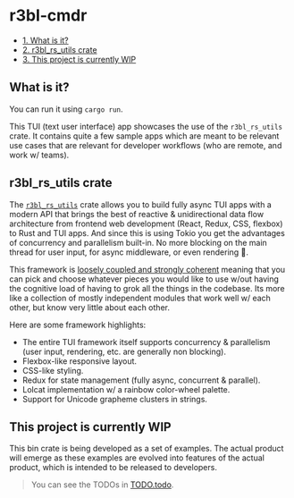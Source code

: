 # r3bl-cmdr
<a id="markdown-r3bl-cmdr" name="r3bl-cmdr"></a>


<!-- TOC -->

- [1. What is it?](#1-what-is-it)
- [2. r3bl_rs_utils crate](#2-r3bl_rs_utils-crate)
- [3. This project is currently WIP](#3-this-project-is-currently-wip)

<!-- /TOC -->

## What is it?
<a id="markdown-what-is-it%3F" name="what-is-it%3F"></a>


You can run it using `cargo run`.

This TUI (text user interface) app showcases the use of the `r3bl_rs_utils` crate. It contains quite
a few sample apps which are meant to be relevant use cases that are relevant for developer workflows
(who are remote, and work w/ teams).

## r3bl_rs_utils crate
<a id="markdown-r3bl_rs_utils-crate" name="r3bl_rs_utils-crate"></a>


The [`r3bl_rs_utils`](https://crates.io/crates/r3bl_rs_utils) crate allows you to build fully async
TUI apps with a modern API that brings the best of reactive & unidirectional data flow architecture
from frontend web development (React, Redux, CSS, flexbox) to Rust and TUI apps. And since this is
using Tokio you get the advantages of concurrency and parallelism built-in. No more blocking on the
main thread for user input, for async middleware, or even rendering 🎉.

This framework is
[loosely coupled and strongly coherent](https://developerlife.com/2015/11/05/loosely-coupled-strongly-coherent/)
meaning that you can pick and choose whatever pieces you would like to use w/out having the
cognitive load of having to grok all the things in the codebase. Its more like a collection of
mostly independent modules that work well w/ each other, but know very little about each other.

Here are some framework highlights:

- The entire TUI framework itself supports concurrency & parallelism (user input, rendering, etc.
  are generally non blocking).
- Flexbox-like responsive layout.
- CSS-like styling.
- Redux for state management (fully async, concurrent & parallel).
- Lolcat implementation w/ a rainbow color-wheel palette.
- Support for Unicode grapheme clusters in strings.

## This project is currently WIP
<a id="markdown-this-project-is-currently-wip" name="this-project-is-currently-wip"></a>


This bin crate is being developed as a set of examples. The actual product will emerge as these
examples are evolved into features of the actual product, which is intended to be released to
developers.

> You can see the TODOs in [TODO.todo](TODO.todo).
